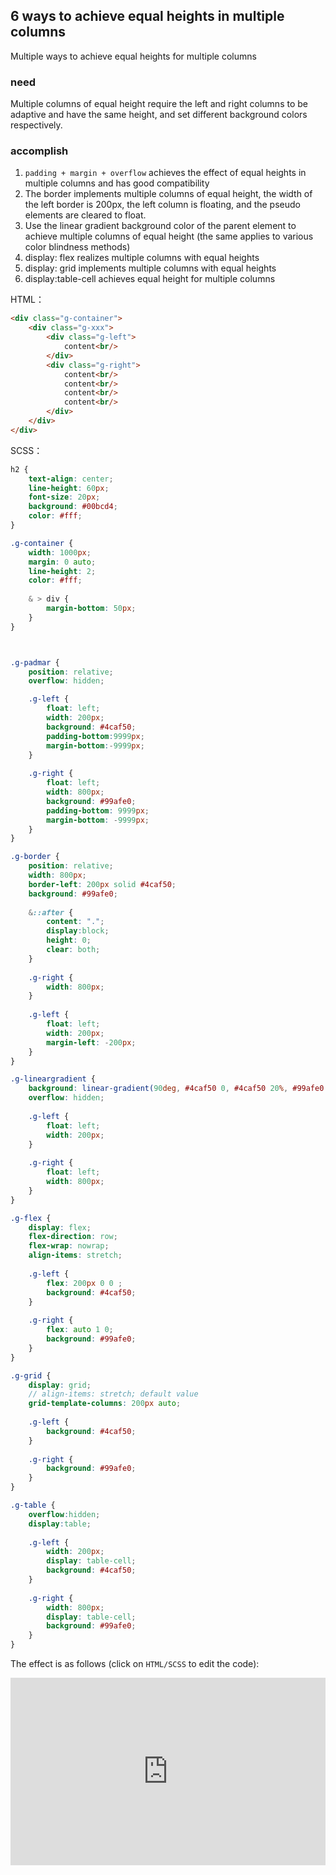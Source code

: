 ## 6 ways to achieve equal heights in multiple columns

Multiple ways to achieve equal heights for multiple columns

### need

Multiple columns of equal height require the left and right columns to be adaptive and have the same height, and set different background colors respectively.

### accomplish

1. `padding + margin + overflow` achieves the effect of equal heights in multiple columns and has good compatibility
2. The border implements multiple columns of equal height, the width of the left border is 200px, the left column is floating, and the pseudo elements are cleared to float.
3. Use the linear gradient background color of the parent element to achieve multiple columns of equal height (the same applies to various color blindness methods)
4. display: flex realizes multiple columns with equal heights
5. display: grid implements multiple columns with equal heights
6. display:table-cell achieves equal height for multiple columns

 
HTML：

```html
<div class="g-container">
    <div class="g-xxx">
        <div class="g-left">
            content<br/>
        </div>
        <div class="g-right">
            content<br/>
            content<br/>
            content<br/>
            content<br/>
        </div>
    </div>
</div>
```


SCSS：
```scss
h2 {
    text-align: center;
    line-height: 60px;
    font-size: 20px;
    background: #00bcd4;
    color: #fff;
}

.g-container {
    width: 1000px;
    margin: 0 auto;
    line-height: 2;
    color: #fff;
    
    & > div {
        margin-bottom: 50px;
    }
}



.g-padmar {
    position: relative;
    overflow: hidden;

    .g-left {
        float: left;
        width: 200px;
        background: #4caf50;
        padding-bottom:9999px;
	    margin-bottom:-9999px;
    }
    
    .g-right {
        float: left;
        width: 800px;
        background: #99afe0;
        padding-bottom: 9999px;
        margin-bottom: -9999px;
    }
}

.g-border {
    position: relative;
    width: 800px;
    border-left: 200px solid #4caf50;
    background: #99afe0;
    
    &::after {
        content: ".";
        display:block;
        height: 0;
        clear: both;
    }
    
    .g-right {
        width: 800px;
    }
    
    .g-left {
        float: left;
        width: 200px;
        margin-left: -200px;
    }
}

.g-lineargradient {
    background: linear-gradient(90deg, #4caf50 0, #4caf50 20%, #99afe0 20%, #99afe0);
    overflow: hidden;
    
    .g-left {
        float: left;
        width: 200px;
    }
    
    .g-right {
        float: left;
        width: 800px;
    }
}

.g-flex {
    display: flex;
    flex-direction: row;
    flex-wrap: nowrap;
    align-items: stretch;
    
    .g-left {
        flex: 200px 0 0 ;
        background: #4caf50;
    }
    
    .g-right {
        flex: auto 1 0;
        background: #99afe0;
    } 
}

.g-grid {
    display: grid;
    // align-items: stretch; default value
    grid-template-columns: 200px auto;
    
    .g-left {
        background: #4caf50;
    }
    
    .g-right {
        background: #99afe0;
    } 
}

.g-table {
    overflow:hidden;
	display:table;
    
    .g-left {
        width: 200px;
        display: table-cell;
        background: #4caf50;
    }
    
    .g-right {
        width: 800px;
        display: table-cell;
        background: #99afe0;
    } 
}
```

The effect is as follows (click on `HTML/SCSS` to edit the code):

<iframe height="300" style="width: 100%;" scrolling="no" title="multi-column-contour" src="https://codepen.io/dvha/embed/gOZdrZa?default-tab=html%2Cresult" frameborder="no" loading="lazy" allowtransparency="true" allowfullscreen="true">
  See the Pen <a href="https://codepen.io/dvha/pen/gOZdrZa">
  multi-column-contour</a> by HaDV (<a href="https://codepen.io/dvha">@dvha</a>)
  on <a href="https://codepen.io">CodePen</a>.
</iframe>